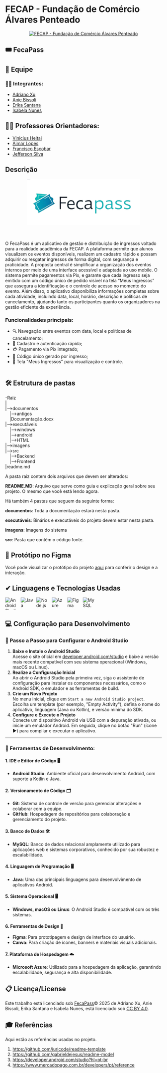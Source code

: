 
# FECAP - Fundação de Comércio Álvares Penteado

<p align="center">
<a href= "https://www.fecap.br/"><img src="https://encrypted-tbn0.gstatic.com/images?q=tbn:ANd9GcRhZPrRa89Kma0ZZogxm0pi-tCn_TLKeHGVxywp-LXAFGR3B1DPouAJYHgKZGV0XTEf4AE&usqp=CAU" alt="FECAP - Fundação de Comércio Álvares Penteado" border="0"></a>
</p>

## 🎟️ FecaPass

## 👥 Equipe

### 👨‍💻 Integrantes:
- [Adriano Xu](https://www.linkedin.com/in/victorbarq/)
- [Anie Bissoli](https://www.linkedin.com/in/anie-bissoli/)
- [Erika Santana](https://www.linkedin.com/in/erika-santana-da-silva-88744721b/)
- [Isabela Nunes](https://www.linkedin.com/in/isabela-nunes-zeferino/)

## 🧑‍🏫 Professores Orientadores:
- [Vinicius Heltai](https://www.linkedin.com/in/vheltai/)
- [Aimar Lopes](https://www.linkedin.com/in/aimarlopes/)
- [Francisco Escobar](https://www.linkedin.com/in/francisco-escobar/)
- [Jefferson Silva](https://www.linkedin.com/in/jefferson-o-silva/)

## Descrição

<p align="center">
<img src="https://github.com/2025-1-NADS3/Projeto11/blob/main/imagens/fecapass.png" alt="FecaPass" border="0">
</p>



<br><br>
 O FecaPass é um aplicativo de gestão e distribuição de ingressos voltado para a 
realidade acadêmica da FECAP. A plataforma permite que alunos visualizem os 
eventos disponíveis, realizem um cadastro rápido e possam adquirir ou resgatar 
ingressos de forma digital, com segurança e praticidade. A proposta central é 
simplificar a organização dos eventos internos por meio de uma interface acessível e 
adaptada ao uso mobile. O sistema permite pagamentos via Pix, e garante que cada 
ingresso seja emitido com um código único de pedido visível na tela “Meus Ingressos” 
que assegura a identificação e o controle de acesso no momento do evento. Além 
disso, o aplicativo disponibiliza informações completas sobre cada atividade, incluindo 
data, local, horário, descrição e políticas de cancelamento, ajudando tanto os 
participantes quanto os organizadores na gestão eficiente da experiência.

### Funcionalidades principais:
- 🔍 Navegação entre eventos com data, local e políticas de cancelamento;
- 📲 Cadastro e autenticação rápida;
- 💳 Pagamento via Pix integrado;
- 🔐 Código único gerado por ingresso;
- 🎫 Tela "Meus Ingressos" para visualização e controle.
<br><br>


## 🛠 Estrutura de pastas

-Raiz<br>
|<br>
|-->documentos<br>
  &emsp;|-->antigos<br>
  &emsp;|Documentação.docx<br>
|-->executáveis<br>
  &emsp;|-->windows<br>
  &emsp;|-->android<br>
  &emsp;|-->HTML<br>
|-->imagens<br>
|-->src<br>
  &emsp;|-->Backend<br>
  &emsp;|-->Frontend<br>
|readme.md<br>

A pasta raiz contem dois arquivos que devem ser alterados:

<b>README.MD</b>: Arquivo que serve como guia e explicação geral sobre seu projeto. O mesmo que você está lendo agora.

Há também 4 pastas que seguem da seguinte forma:

<b>documentos</b>: Toda a documentação estará nesta pasta.

<b>executáveis</b>: Binários e executáveis do projeto devem estar nesta pasta.

<b>imagens</b>: Imagens do sistema

<b>src</b>: Pasta que contém o código fonte.

## 📄 Protótipo no Figma 

Você pode visualizar o protótipo do projeto [aqui](https://www.figma.com/design/2f2lzpHfLMNlusgG5rTXE3/Untitled?node-id=0-1) para conferir o design e a interação.


## ✔ Linguagens e Tecnologias Usadas

<div style="display: flex; align-items: center; gap: 10px;">
  <img src="https://cdn.jsdelivr.net/gh/devicons/devicon/icons/androidstudio/androidstudio-original.svg" width="40" height="40" alt="Android Studio" />
  <img src="https://cdn.jsdelivr.net/gh/devicons/devicon/icons/java/java-original.svg" width="40" height="40" alt="Java" />
  <img src="https://cdn.jsdelivr.net/gh/devicons/devicon/icons/nodejs/nodejs-original.svg" width="40" height="40" alt="Node.js" />
  <img src="https://cdn.jsdelivr.net/gh/devicons/devicon/icons/azure/azure-original.svg" width="40" height="40" alt="Azure" />
  <img src="https://cdn.jsdelivr.net/gh/devicons/devicon/icons/figma/figma-original.svg" width="40" height="40" alt="Figma" />
  <img src="https://cdn.jsdelivr.net/gh/devicons/devicon/icons/mysql/mysql-original.svg" width="40" height="40" alt="MySQL" />
</div>



<h2>💻 Configuração para Desenvolvimento</h2>

<h3>🚀 Passo a Passo para Configurar o Android Studio</h3>
<ol>
  <li><b>Baixe e Instale o Android Studio</b><br>
    Acesse o site oficial em <a href="https://developer.android.com/studio" target="_blank">developer.android.com/studio</a> e baixe a versão mais recente compatível com seu sistema operacional (Windows, macOS ou Linux).
  </li>

  <li><b>Realize a Configuração Inicial</b><br>
    Ao abrir o Android Studio pela primeira vez, siga o assistente de configuração para instalar os componentes necessários, como o Android SDK, o emulador e as ferramentas de build.
  </li>

  <li><b>Crie um Novo Projeto</b><br>
    No menu inicial, clique em <code>Start a new Android Studio project</code>. Escolha um template (por exemplo, "Empty Activity"), defina o nome do aplicativo, linguagem (Java ou Kotlin), e versão mínima do SDK.
  </li>

  <li><b>Configure e Execute o Projeto</b><br>
    Conecte um dispositivo Android via USB com a depuração ativada, ou inicie um emulador Android. Em seguida, clique no botão "Run" (ícone ▶️) para compilar e executar o aplicativo.
  </li>
</ol>

<hr>


<h3>🔧 Ferramentas de Desenvolvimento:</h3>

<h4>1. IDE e Editor de Código 🖥️</h4>
<ul>
  <li><b>Android Studio</b>: Ambiente oficial para desenvolvimento Android, com suporte a Kotlin e Java.</li>
</ul>

<h4>2. Versionamento de Código 🗂️</h4>
<ul>
  <li><b>Git</b>: Sistema de controle de versão para gerenciar alterações e colaborar com a equipe.</li>
  <li><b>GitHub</b>: Hospedagem de repositórios para colaboração e gerenciamento do projeto.</li>
</ul>

<h4>3. Banco de Dados 🛠️</h4>
<ul>
  <li><b>MySQL</b>: Banco de dados relacional amplamente utilizado para aplicações web e sistemas corporativos, conhecido por sua robustez e escalabilidade.</li>
</ul>

<h4>4. Linguagem de Programação 🖥️</h4>
<ul>
  <li><b>Java</b>: Uma das principais linguagens para desenvolvimento de aplicativos Android.</li>
</ul>

<h4>5. Sistema Operacional 🖥️</h4>
<ul>
  <li><b>Windows, macOS ou Linux</b>: O Android Studio é compatível com os três sistemas.</li>
</ul>

<h4>6. Ferramentas de Design 🎨</h4>
<ul>
  <li><b>Figma</b>: Para prototipagem e design de interface do usuário.</li>
  <li><b>Canva</b>: Para criação de ícones, banners e materiais visuais adicionais.</li>
</ul>

<h4>7. Plataforma de Hospedagem ☁️</h4>
<ul>
  <li><b>Microsoft Azure</b>: Utilizado para a hospedagem da aplicação, garantindo escalabilidade, segurança e alta disponibilidade.</li>
</ul>


## 📋 Licença/License
Este trabalho está licenciado sob [FecaPass](https://FecaPass)© 2025 de Adriano Xu, Anie Bissoli, Erika Santana e Isabela Nunes, está licenciado sob [CC BY 4.0](https://creativecommons.org/licenses/by/4.0/?ref=chooser-v1).


## 🎓 Referências

Aqui estão as referências usadas no projeto.

1. <https://github.com/iuricode/readme-template>
2. <https://github.com/gabrieldejesus/readme-model>
3. <https://developer.android.com/studio?hl=pt-br>
4. <https://www.mercadopago.com.br/developers/pt/reference>
